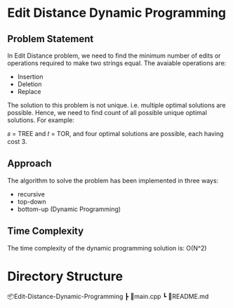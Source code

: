 # Edit Distance Dynamic Programming

## Problem Statement

In Edit Distance problem, we need to find the minimum number of edits or operations required to make two strings equal. The avaiable operations are:

- Insertion
- Deletion
- Replace

The solution to this problem is not unique. i.e. multiple optimal solutions are possible. Hence, we need to find count of all possible unique optimal solutions. For example:

𝑠 = TREE and 𝑡 = TOR, and four optimal solutions
are possible, each having cost 3.

## Approach

The algorithm to solve the problem has been implemented in three ways:

- recursive
- top-down
- bottom-up (Dynamic Programming)

## Time Complexity

The time complexity of the dynamic programming solution is: O(N^2)

# Directory Structure

📦Edit-Distance-Dynamic-Programming
┣ 📜main.cpp
┗ 📜README.md
